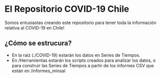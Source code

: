 # El Repositorio COVID-19 Chile
Somos entusiastas creando este repositorio para tener toda la información relativa al COVID-19 en Chile!

## ¿Cómo se estrucura?

* En la raiz (./COVID-19) estarán los datos en Series de Tiempos.
* En /Herramientas estarán los scripts creados para analizar los datos, o para construir las Series de Tiempos a partir de los informes CSV que están en /informes_minsal

